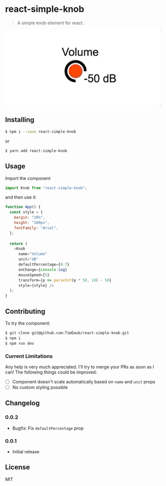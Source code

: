 # react-simple-knob

> A simple knob element for react.

<a href="https://github.com/TimDaub/react-simple-knob"><img width="600"
src="https://github.com/TimDaub/react-simple-knob/raw/master/assets/examplev2.gif" alt="react-simple-knob screenshot" /></a>


## Installing

```bash
$ npm i --save react-simple-knob
```

or

```bash
$ yarn add react-simple-knob
```

## Usage

Import the component

```js
import Knob from "react-simple-knob";
```

and then use it:

```js
function App() {
  const style = {
    margin: "20%",
    height: "100px",
    fontFamily: "Arial",
  };

  return (
    <Knob
      name="Volume"
      unit="dB"
      defaultPercentage={0.7}
      onChange={console.log}
      mouseSpeed={5}
      transform={p => parseInt(p * 50, 10) - 50}
      style={style} />
  );
}
```
## Contributing

To try the component:

```bash
$ git clone git@github.com:TimDaub/react-simple-knob.git
$ npm i
$ npm run dev
```

### Current Limitations

Any help is very much appreciated. I'll try to merge your PRs as soon as I can!
The following things could be improved:

- [ ] Component doesn't scale automatically based on `name` and `unit` props
- [ ] No custom styling possible

## Changelog

### 0.0.2

- Bugfix: Fix `defaultPercentage` prop

### 0.0.1

- Initial release

## License

MIT
